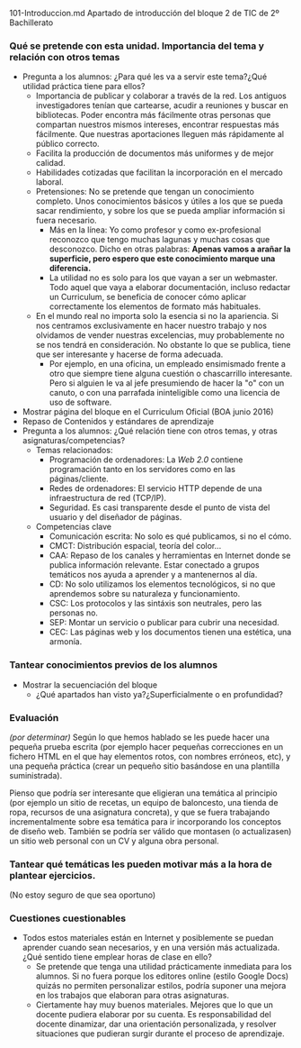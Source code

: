 101-Introduccion.md
Apartado de introducción del bloque 2 de TIC de 2º Bachillerato

### Qué se pretende con esta unidad. Importancia del tema y relación con otros temas
* Pregunta a los alumnos: ¿Para qué les va a servir este tema?¿Qué utilidad práctica tiene para ellos?
  * Importancia de publicar y colaborar a través de la red. Los antiguos investigadores tenían que cartearse, acudir a reuniones y buscar en bibliotecas. Poder encontra más fácilmente otras personas que compartan nuestros mismos intereses, encontrar respuestas más fácilmente. Que nuestras aportaciones lleguen más rápidamente al público correcto.
  * Facilita la producción de documentos más uniformes y de mejor calidad.
  * Habilidades cotizadas que facilitan la incorporación en el mercado laboral.
  * Pretensiones: No se pretende que tengan un conocimiento completo. Unos conocimientos básicos y útiles a los que se pueda sacar rendimiento, y sobre los que se pueda ampliar información si fuera necesario.
    * Más en la línea: Yo como profesor y como ex-profesional reconozco que tengo muchas lagunas y muchas cosas que desconozco. Dicho en otras palabras: **Apenas vamos a arañar la superficie, pero espero que este conocimiento marque una diferencia.**
    * La utilidad no es solo para los que vayan a ser un webmaster. Todo aquel que vaya a elaborar documentación, incluso redactar un Curriculum, se beneficia de conocer cómo aplicar correctamente los elementos de formato más habituales.
  * En el mundo real no importa solo la esencia si no la apariencia. Si nos centramos exclusivamente en hacer nuestro trabajo y nos olvidamos de vender nuestras excelencias, muy probablemente no se nos tendrá en consideración. No obstante lo que se publica, tiene que ser interesante y hacerse de forma adecuada.
    * Por ejemplo, en una oficina, un empleado ensimismado frente a otro que siempre tiene alguna cuestión o chascarrillo interesante. Pero si alguien le va al jefe presumiendo de hacer la "o" con un canuto, o con una parrafada ininteligible como una licencia de uso de software.
* Mostrar página del bloque en el Curriculum Oficial (BOA junio 2016)
* Repaso de Contenidos y estándares de aprendizaje
* Pregunta a los alumnos: ¿Qué relación tiene con otros temas, y otras asignaturas/competencias?
  * Temas relacionados:
    * Programación de ordenadores: La *Web 2.0* contiene programación tanto en los servidores como en las páginas/cliente.
    * Redes de ordenadores: El servicio HTTP depende de una infraestructura de red (TCP/IP).
    * Seguridad. Es casi transparente desde el punto de vista del usuario y del diseñador de páginas.
  * Competencias clave
    * Comunicación escrita: No solo es qué publicamos, si no el cómo.
    * CMCT: Distribución espacial, teoría del color...
    * CAA: Repaso de los canales y herramientas en Internet donde se publica información relevante. Estar conectado a grupos temáticos nos ayuda a aprender y a mantenernos al día.
    * CD: No solo utilizamos los elementos tecnológicos, si no que aprendemos sobre su naturaleza y funcionamiento.
    * CSC: Los protocolos y las sintáxis son neutrales, pero las personas no.
    * SEP: Montar un servicio o publicar para cubrir una necesidad.
    * CEC: Las páginas web y los documentos tienen una estética, una armonía.

### Tantear conocimientos previos de los alumnos
* Mostrar la secuenciación del bloque
  * ¿Qué apartados han visto ya?¿Superficialmente o en profundidad?

### Evaluación
*(por determinar)*
Según lo que hemos hablado se les puede hacer una pequeña prueba escrita (por ejemplo hacer pequeñas correcciones en un fichero HTML en el que hay elementos rotos, con nombres erróneos, etc), y una pequeña práctica (crear un pequeño sitio basándose en una plantilla suministrada).

Pienso que podría ser interesante que eligieran una temática al principio (por ejemplo un sitio de recetas, un equipo de baloncesto, una tienda de ropa, recursos de una asignatura concreta), y que se fuera trabajando incrementalmente sobre esa temática para ir incorporando los conceptos de diseño web. También se podría ser válido que montasen (o actualizasen) un sitio web personal con un CV y alguna obra personal.

### Tantear qué temáticas les pueden motivar más a la hora de plantear ejercicios.
(No estoy seguro de que sea oportuno)

### Cuestiones cuestionables
* Todos estos materiales están en Internet y posiblemente se puedan aprender cuando sean necesarios, y en una versión más actualizada. ¿Qué sentido tiene emplear horas de clase en ello?
  * Se pretende que tenga una utilidad prácticamente inmediata para los alumnos. Si no fuera porque los editores online (estilo Google Docs) quizás no permiten personalizar estilos, podría suponer una mejora en los trabajos que elaboran para otras asignaturas.
  * Ciertamente hay muy buenos materiales. Mejores que lo que un docente pudiera elaborar por su cuenta. Es responsabilidad del docente dinamizar, dar una orientación personalizada, y resolver situaciones que pudieran surgir durante el proceso de aprendizaje.
